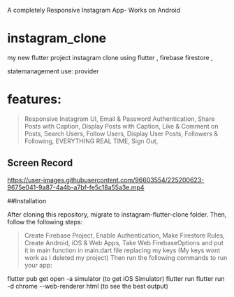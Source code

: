 A completely Responsive Instagram App- Works on Android

# instagram_clone

my new flutter project instagram clone using flutter , firebase firestore ,

statemanagement use: provider

# features:
  > Responsive Instagram UI,
  > Email & Password Authentication,
  > Share Posts with Caption,
  > Display Posts with Caption,
  > Like & Comment on Posts,
  > Search Users,
  > Follow Users,
  > Display User Posts, Followers & Following,
  > EVERYTHING REAL TIME,
  > Sign Out,
  
## Screen Record



https://user-images.githubusercontent.com/96603554/225200623-9675e041-9a87-4a4b-a7bf-fe5c18a55a3e.mp4





##Installation

   After cloning this repository, migrate to instagram-flutter-clone folder. Then, follow the following steps:

> Create Firebase Project,
> Enable Authentication,
> Make Firestore Rules,
> Create Android, iOS & Web Apps,
> Take Web FirebaseOptions and put it in main function in main.dart file replacing my keys (My keys wont work as I deleted my project) Then run the following commands to   run your app:

  flutter pub get
  open -a simulator (to get iOS Simulator)
  flutter run
  flutter run -d chrome --web-renderer html (to see the best output)
  
  

